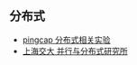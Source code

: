 ## 分布式

- [pingcap 分布式相关实验](https://university.pingcap.com/talent-plan/)
- [上海交大 并行与分布式研究所](https://ipads.se.sjtu.edu.cn/)